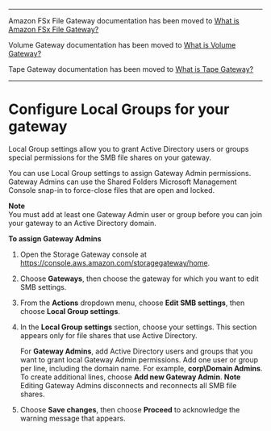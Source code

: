 --------

Amazon FSx File Gateway documentation has been moved to [What is Amazon FSx File Gateway?](https://docs.aws.amazon.com/filegateway/latest/filefsxw/WhatIsStorageGateway.html)

Volume Gateway documentation has been moved to [What is Volume Gateway?](https://docs.aws.amazon.com/storagegateway/latest/vgw/WhatIsStorageGateway.html)

Tape Gateway documentation has been moved to [What is Tape Gateway?](https://docs.aws.amazon.com/storagegateway/latest/tgw/WhatIsStorageGateway.html)

--------

# Configure Local Groups for your gateway<a name="local-group-settings"></a>

Local Group settings allow you to grant Active Directory users or groups special permissions for the SMB file shares on your gateway\.

You can use Local Group settings to assign Gateway Admin permissions\. Gateway Admins can use the Shared Folders Microsoft Management Console snap\-in to force\-close files that are open and locked\.

**Note**  
You must add at least one Gateway Admin user or group before you can join your gateway to an Active Directory domain\.

**To assign Gateway Admins**

1. Open the Storage Gateway console at [https://console\.aws\.amazon\.com/storagegateway/home](https://console.aws.amazon.com/storagegateway/)\.

1. Choose **Gateways**, then choose the gateway for which you want to edit SMB settings\.

1. From the **Actions** dropdown menu, choose **Edit SMB settings**, then choose **Local Group settings**\.

1. In the **Local Group settings** section, choose your settings\. This section appears only for file shares that use Active Directory\.

   For **Gateway Admins**, add Active Directory users and groups that you want to grant local Gateway Admin permissions\. Add one user or group per line, including the domain name\. For example, **corp\\Domain Admins**\. To create additional lines, choose **Add new Gateway Admin**\.
**Note**  
Editing Gateway Admins disconnects and reconnects all SMB file shares\.

1. Choose **Save changes**, then choose **Proceed** to acknowledge the warning message that appears\.